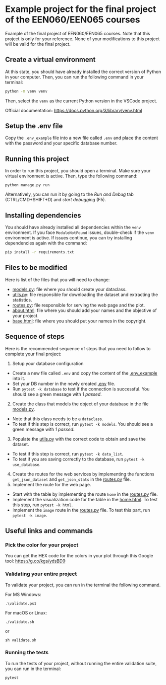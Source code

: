 # Example project for the final project of the EEN060/EEN065 courses



Example of the final project of EEN060/EEN065 courses.
Note that this project is only for your reference.
None of your modifications to this project will be valid for the final project.

## Create a virtual environment

At this state, you should have already installed the correct version of Python in your computer.
Then, you can run the following command in your terminal:

```bash
python -m venv venv
```

Then, select the `venv` as the current Python version in the VSCode project.

Official documentation: https://docs.python.org/3/library/venv.html

## Setup the .env file

Copy the `.env_example` file into a new file called `.env` and place the content with the password and your specific database number.

## Running this project

In order to run this project, you should open a terminal.
Make sure your virtual environment is active.
Then, type the following command:

`python manage.py run`

Alternatively, you can run it by going to the *Run and Debug* tab (CTRL/CMD+SHIFT+D) and *start debugging* (F5).

## Installing dependencies

You should have already installed all dependencies within the `venv` environment.
If you face `ModuleNotFound` issues, double-check if the `venv` environment is active.
If issues continue, you can try installing dependencies again with the command:

```bash
pip install -r requirements.txt
```


## Files to be modified

Here is list of the files that you will need to change:
- [models.py](codeapp/models.py): file where you should create your dataclass.
- [utils.py](codeapp/utils.py): file responsible for downloading the dataset and extracting the statistics.
- [routes.py](codeapp/routes.py): file responsible for serving the web page and the plot.
- [about.html](codeapp/templates/about.html): file where you should add your names and the objective of your project.
- [base.html](codeapp/templates/base.html): file where you should put your names in the copyright.


## Sequence of steps

Here is the recommended sequence of steps that you need to follow to complete your final project:

1. Setup your database configuration
  - Create a new file called `.env` and copy the content of the [.env_example](.env_example) into it.
  - Set your DB number in the newly created [.env](.env) file.
  - Run `pytest -k database` to test if the connection is successful. You should see a green message with *1 passed*.
2. Create the class that models the object of your database in the file [models.py](codeapp/models.py).
  - Note that this class needs to be a `dataclass`.
  - To test if this step is correct, run `pytest -k models`. You should see a green message with *1 passed*.
3. Populate the [utils.py](codeapp/utils.py) with the correct code to obtain and save the dataset.
  - To test if this step is correct, run `pytest -k data_list`.
  - To test if you are saving correctly to the database, run `pytest -k use_database`.
4. Create the routes for the web services by implementing the functions `get_json_dataset` and `get_json_stats` in the [routes.py](codeapp/routes.py) file.
5. Implement the route for the web page.
  - Start with the table by implementing the route `home` in the [routes.py](codeapp/routes.py) file.
  - Implement the visualization code for the table in the [home.html](codeapp/templates/home.html). To test this step, run `pytest -k html`.
  - Implement the `image` route in the [routes.py](codeapp/routes.py) file. To test this part, run `pytest -k image`.


## Useful links and commands

### Pick the color for your project

You can get the HEX code for the colors in your plot through this Google tool:
https://g.co/kgs/ydsBD9

### Validating your entire project

To validate your project, you can run in the terminal the following command.

For MS Windows:

`.\validate.ps1`

For macOS or Linux:

`./validate.sh`

or

`sh validate.sh`

### Running the tests

To run the tests of your project, without running the entire validation suite, you can run in the terminal:

`pytest`
